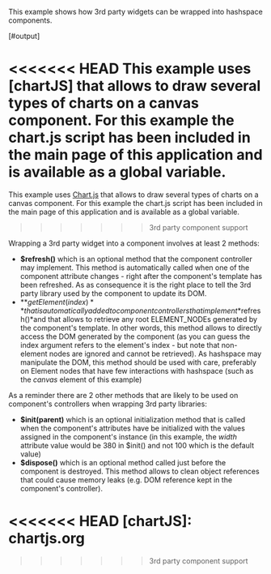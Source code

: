 This example shows how 3rd party widgets can be wrapped into hashspace components.

[#output]

<<<<<<< HEAD
This example uses [chartJS] that allows to draw several types of charts on a canvas component. For this example the chart.js script has been included in the main page of this application and is available as a global variable.
=======
This example uses [Chart.js] that allows to draw several types of charts on a canvas component. For this example the chart.js script has been included in the main page of this application and is available as a global variable.
>>>>>>> 3rd party component support

Wrapping a 3rd party widget into a component involves at least 2 methods:

 - **$refresh()** which is an optional method that the component controller may implement. This method is automatically called when one of the component attribute changes - right after the component's template has been refreshed. As as consequence it is the right place to tell the 3rd party library used by the component to update its DOM.
 - **$getElement(index)** that is automatically added to component controllers that implement *$refresh()*and that allows to retrieve any root ELEMENT_NODEs generated by the component's template. In other words, this method allows to directly access the DOM generated by the component (as you can guess the index argument refers to the element's index - but note that non-element nodes are ignored and cannot be retrieved). As hashspace may manipulate the DOM, this method should be used with care, preferably on Element nodes that have few interactions with hashspace (such as the *canvas* element of this example)

As a reminder there are 2 other methods that are likely to be used on component's controllers when wrapping 3rd party libraries:

 - **$init(parent)** which is an optional initialization method that is called when the component's attributes have be initialized with the values assigned in the component's instance (in this example, the *width* attribute value would be 380 in $init() and not 100 which is the default value)
 - **$dispose()** which is an optional method called just before the component is destroyed. This method allows to clean object references that could cause memory leaks (e.g. DOM reference kept in the component's controller).

<<<<<<< HEAD
[chartJS]: chartjs.org
=======
[Chart.js]: http://chartjs.org
>>>>>>> 3rd party component support
